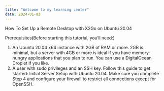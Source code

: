 ```yaml
---
title: "Welcome to my learning center"
date: 2024-01-03
---
```


How To Set Up a Remote Desktop with X2Go on Ubuntu 20.04

Prerequisites(Before starting this tutorial, you’ll need:)
1. An Ubuntu 20.04 x64 instance with 2GB of RAM or more. 2GB is minimal, but a server with 4GB or more is ideal if you have memory-hungry applications that you plan to run. You can use a DigitalOcean Droplet if you like.
2. A user with sudo privileges and an SSH key. Follow this guide to get started: Initial Server Setup with Ubuntu 20.04. Make sure you complete Step 4 and configure your firewall to restrict all connections except for OpenSSH.
